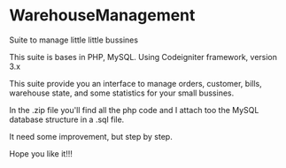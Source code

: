 # WarehouseManagement
Suite to manage little little bussines

This suite is bases in PHP, MySQL. Using Codeigniter framework, version 3.x

This suite provide you an interface to manage orders, customer, bills, warehouse state, and some statistics for your small bussines.

In the .zip file you'll find all the php code and I attach too the MySQL database structure in a .sql file.

It need some improvement, but step by step.

Hope you like it!!!
